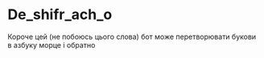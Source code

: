 # De_shifr_ach_o
 Короче цей (не побоюсь цього слова) бот може перетворювати букови в азбуку морце і обратно
